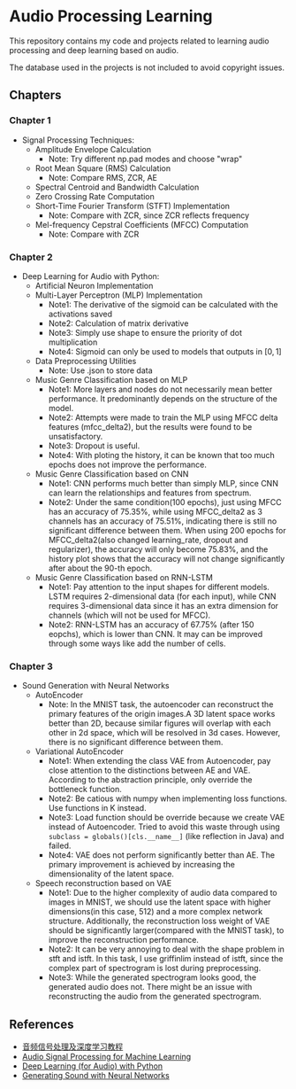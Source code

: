 # Audio Processing Learning

This repository contains my code and projects related to learning audio processing and deep learning based on audio.

The database used in the projects is not included to avoid copyright issues.

## Chapters

### Chapter 1
- Signal Processing Techniques:
  - Amplitude Envelope Calculation
    - Note: Try different np.pad modes and choose "wrap"
  - Root Mean Square (RMS) Calculation
    - Note: Compare RMS, ZCR, AE
  - Spectral Centroid and Bandwidth Calculation
  - Zero Crossing Rate Computation
  - Short-Time Fourier Transform (STFT) Implementation
    - Note: Compare with ZCR, since ZCR reflects frequency
  - Mel-frequency Cepstral Coefficients (MFCC) Computation
    - Note: Compare with ZCR

### Chapter 2
- Deep Learning for Audio with Python:
  - Artificial Neuron Implementation
  - Multi-Layer Perceptron (MLP) Implementation
    - Note1: The derivative of the sigmoid can be calculated with the activations saved
    - Note2: Calculation of matrix derivative
    - Note3: Simply use shape to ensure the priority of dot multiplication
    - Note4: Sigmoid can only be used to models that outputs in $[0,1]$
  - Data Preprocessing Utilities
    - Note: Use .json to store data
  - Music Genre Classification based on MLP
    - Note1: More layers and nodes do not necessarily mean better performance. It predominantly depends on the structure of the model.
    - Note2: Attempts were made to train the MLP using MFCC delta features (mfcc_delta2), but the results were found to be unsatisfactory.
    - Note3: Dropout is useful.
    - Note4: With ploting the history, it can be known that too much epochs does not improve the performance.
  - Music Genre Classification based on CNN
    - Note1: CNN performs much better than simply MLP, since CNN can learn the relationships and features from spectrum.
    - Note2: Under the same condition(100 epochs), just using MFCC has an accuracy of 75.35%, while using MFCC_delta2 as 3 channels has an accuracy of 75.51%, indicating there is still no significant difference between them. When using 200 epochs for MFCC_delta2(also changed learning_rate, dropout and regularizer), the accuracy will only become 75.83%, and the history plot shows that the accuracy will not change significantly after about the 90-th epoch.
  - Music Genre Classification based on RNN-LSTM
    - Note1: Pay attention to the input shapes for different models. LSTM requires 2-dimensional data (for each input), while CNN requires 3-dimensional data since it has an extra dimension for channels (which will not be used for MFCC).
    - Note2: RNN-LSTM has an accuracy of 67.75% (after 150 eopchs), which is lower than CNN. It may can be improved through some ways like add the number of cells.

### Chapter 3
- Sound Generation with Neural Networks
  - AutoEncoder
    - Note: In the MNIST task, the autoencoder can reconstruct the primary features of the origin images.A 3D latent space works better than 2D, because similar figures will overlap with each other in 2d space, which will be resolved in 3d cases. However, there is no significant difference between them.
  - Variational AutoEncoder
    - Note1: When extending the class VAE from Autoencoder, pay close attention to the distinctions between AE and VAE. According to the abstraction principle, only override the bottleneck function.
    - Note2: Be catious with numpy when implementing loss functions. Use functions in K instead.
    - Note3: Load function should be override because we create VAE instead of Autoencoder. Tried to avoid this waste through using `subclass = globals()[cls.__name__]` (like reflection in Java) and failed.
    - Note4: VAE does not perform significantly better than AE. The primary improvement is achieved by increasing the dimensionality of the latent space.
  - Speech reconstruction based on VAE
    - Note1: Due to the higher complexity of audio data compared to images in MNIST, we should use the latent space with higher dimensions(in this case, 512) and a more complex network structure. Additionally, the reconstruction loss weight of VAE should be significantly larger(compared with the MNIST task), to improve the reconstruction performance.
    - Note2: It can be very annoying to deal with the shape problem in stft and istft. In this task, I use griffinlim instead of istft, since the complex part of spectrogram is lost during preprocessing.
    - Note3: While the generated spectrogram looks good, the generated audio does not. There might be an issue with reconstructing the audio from the generated spectrogram.
## References

- [音频信号处理及深度学习教程](https://space.bilibili.com/550180844/channel/collectiondetail?sid=1034039&ctype=0)
- [Audio Signal Processing for Machine Learning](https://www.youtube.com/playlist?list=PL-wATfeyAMNqIee7cH3q1bh4QJFAaeNv0)
- [Deep Learning (for Audio) with Python](https://www.youtube.com/playlist?list=PL-wATfeyAMNrtbkCNsLcpoAyBBRJZVlnf)
- [Generating Sound with Neural Networks](https://www.youtube.com/playlist?list=PL-wATfeyAMNpEyENTc-tVH5tfLGKtSWPp)
